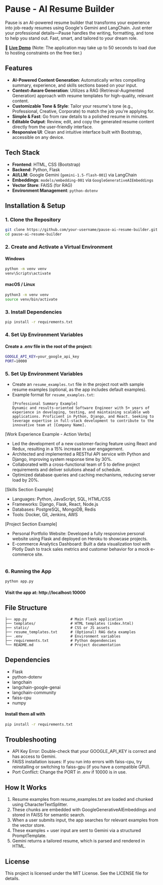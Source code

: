 # Pause - AI Resume Builder

Pause is an AI-powered resume builder that transforms your experience into job-ready resumes using Google's Gemini and LangChain. Just enter your professional details—Pause handles the writing, formatting, and tone to help you stand out. Fast, smart, and tailored to your dream role.

🔗 **[Live Demo](https://pause-33il.onrender.com/)** (Note: The application may take up to 50 seconds to load due to hosting constraints on the free tier.)

## Features

- **AI-Powered Content Generation**: Automatically writes compelling summary, experience, and skills sections based on your input.
- **Context-Aware Generation**: Utilizes a RAG (Retrieval-Augmented Generation) approach with resume templates for high-quality, relevant content.
- **Customizable Tone & Style**: Tailor your resume's tone (e.g., Professional, Creative, Corporate) to match the job you're applying for.
- **Simple & Fast**: Go from raw details to a polished resume in minutes.
- **Editable Output**: Review, edit, and copy the generated resume content directly from the user-friendly interface.
- **Responsive UI**: Clean and intuitive interface built with Bootstrap, accessible on any device.

## Tech Stack

- **Frontend**: HTML, CSS (Bootstrap)
- **Backend**: Python, Flask
- **AI/LLM**: Google Gemini (`gemini-1.5-flash-001`) via LangChain
- **Embeddings**: `models/embedding-001` via `GoogleGenerativeAIEmbeddings`
- **Vector Store**: FAISS (for RAG)
- **Environment Management**: `python-dotenv`

## Installation & Setup

### 1. Clone the Repository

```bash
git clone https://github.com/your-username/pause-ai-resume-builder.git
cd pause-ai-resume-builder
```

### 2. Create and Activate a Virtual Environment

#### Windows

```bash
python -m venv venv
venv\Scripts\activate
```

#### macOS / Linux

```bash
python3 -m venv venv
source venv/bin/activate
```

### 3. Install Dependencies

```bash
pip install -r requirements.txt
```

### 4. Set Up Environment Variables

#### Create a .env file in the root of the project:

```bash
GOOGLE_API_KEY=your_google_api_key
PORT=10000
```

### 5. Set Up Environment Variables

- Create an `resume_examples.txt` file in the project root with sample resume examples (optional, as the app includes default examples).
- Example format for `resume_examples.txt`:
  ```
  [Professional Summary Example]
  Dynamic and results-oriented Software Engineer with 5+ years of experience in developing, testing, and maintaining scalable web applications. Proficient in Python, Django, and React. Seeking to leverage expertise in full-stack development to contribute to the innovative team at [Company Name].
  ```

[Work Experience Example - Action Verbs]

- Led the development of a new customer-facing feature using React and Redux, resulting in a 15% increase in user engagement.
- Architected and implemented a RESTful API service with Python and Django, improving system response time by 30%.
- Collaborated with a cross-functional team of 5 to define project requirements and deliver solutions ahead of schedule.
- Optimized database queries and caching mechanisms, reducing server load by 20%.

[Skills Section Example]

- Languages: Python, JavaScript, SQL, HTML/CSS
- Frameworks: Django, Flask, React, Node.js
- Databases: PostgreSQL, MongoDB, Redis
- Tools: Docker, Git, Jenkins, AWS

[Project Section Example]

- Personal Portfolio Website: Developed a fully responsive personal website using Flask and deployed on Heroku to showcase projects.
- E-commerce Analytics Dashboard: Built a data visualization tool with Plotly Dash to track sales metrics and customer behavior for a mock e-commerce site.
  ```

  ```

### 6. Running the App

```bash
python app.py
```

#### Visit the app at: http://localhost:10000

## File Structure

```
├── app.py                    # Main Flask application
├── templates/                # HTML templates (index.html)
├── static/                   # CSS or JS assets
├── resume_templates.txt      # (Optional) RAG data examples
├── .env                      # Environment variables
├── requirements.txt          # Python dependencies
└── README.md                 # Project documentation
```

## Dependencies

- Flask
- python-dotenv
- langchain
- langchain-google-genai
- langchain-community
- faiss-cpu
- numpy

#### Install them all with

```bash
pip install -r requirements.txt
```

## Troubleshooting

- API Key Error: Double-check that your GOOGLE_API_KEY is correct and has access to Gemini.
- FAISS installation issues: If you run into errors with faiss-cpu, try reinstalling or switching to faiss-gpu (if you have a compatible GPU).
- Port Conflict: Change the PORT in .env if 10000 is in use.

## How It Works

1. Resume examples from resume_examples.txt are loaded and chunked using CharacterTextSplitter.
2. These chunks are embedded with GoogleGenerativeAIEmbeddings and stored in FAISS for semantic search.
3. When a user submits input, the app searches for relevant examples from the vector store.
4. These examples + user input are sent to Gemini via a structured PromptTemplate.
5. Gemini returns a tailored resume, which is parsed and rendered in HTML.

## License

This project is licensed under the MIT License. See the LICENSE file for details.
